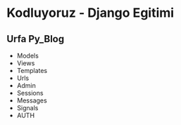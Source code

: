 # Kodluyoruz - Django Egitimi
## Urfa Py_Blog

- Models
- Views
- Templates
- Urls
- Admin
- Sessions
- Messages
- Signals
- AUTH